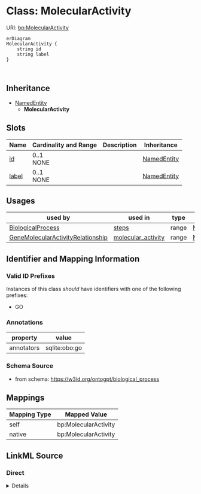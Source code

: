 # Class: MolecularActivity



URI: [bp:MolecularActivity](http://w3id.org/ontogpt/biological-process-templateMolecularActivity)


```mermaid
erDiagram
MolecularActivity {
    string id  
    string label  
}



```




## Inheritance
* [NamedEntity](NamedEntity.md)
    * **MolecularActivity**



## Slots

| Name | Cardinality and Range | Description | Inheritance |
| ---  | --- | --- | --- |
| [id](id.md) | 0..1 <br/> NONE |  | [NamedEntity](NamedEntity.md) |
| [label](label.md) | 0..1 <br/> NONE |  | [NamedEntity](NamedEntity.md) |





## Usages

| used by | used in | type | used |
| ---  | --- | --- | --- |
| [BiologicalProcess](BiologicalProcess.md) | [steps](steps.md) | range | [MolecularActivity](MolecularActivity.md) |
| [GeneMolecularActivityRelationship](GeneMolecularActivityRelationship.md) | [molecular_activity](molecular_activity.md) | range | [MolecularActivity](MolecularActivity.md) |






## Identifier and Mapping Information


### Valid ID Prefixes

Instances of this class *should* have identifiers with one of the following prefixes:

* GO






### Annotations

| property | value |
| --- | --- |
| annotators | sqlite:obo:go |



### Schema Source


* from schema: https://w3id.org/ontogpt/biological_process





## Mappings

| Mapping Type | Mapped Value |
| ---  | ---  |
| self | bp:MolecularActivity |
| native | bp:MolecularActivity |


## LinkML Source

<!-- TODO: investigate https://stackoverflow.com/questions/37606292/how-to-create-tabbed-code-blocks-in-mkdocs-or-sphinx -->

### Direct

<details>
```yaml
name: MolecularActivity
id_prefixes:
- GO
annotations:
  annotators:
    tag: annotators
    value: sqlite:obo:go
from_schema: https://w3id.org/ontogpt/biological_process
rank: 1000
is_a: NamedEntity

```
</details>

### Induced

<details>
```yaml
name: MolecularActivity
id_prefixes:
- GO
annotations:
  annotators:
    tag: annotators
    value: sqlite:obo:go
from_schema: https://w3id.org/ontogpt/biological_process
rank: 1000
is_a: NamedEntity
attributes:
  id:
    name: id
    annotations:
      prompt.skip:
        tag: prompt.skip
        value: 'true'
    description: A unique identifier for the named entity
    comments:
    - this is populated during the grounding and normalization step
    from_schema: http://w3id.org/ontogpt/core
    rank: 1000
    identifier: true
    alias: id
    owner: MolecularActivity
    domain_of:
    - NamedEntity
    - Publication
    range: string
  label:
    name: label
    description: The label (name) of the named thing
    from_schema: http://w3id.org/ontogpt/core
    aliases:
    - name
    alias: label
    owner: MolecularActivity
    domain_of:
    - BiologicalProcess
    - NamedEntity
    range: string

```
</details>